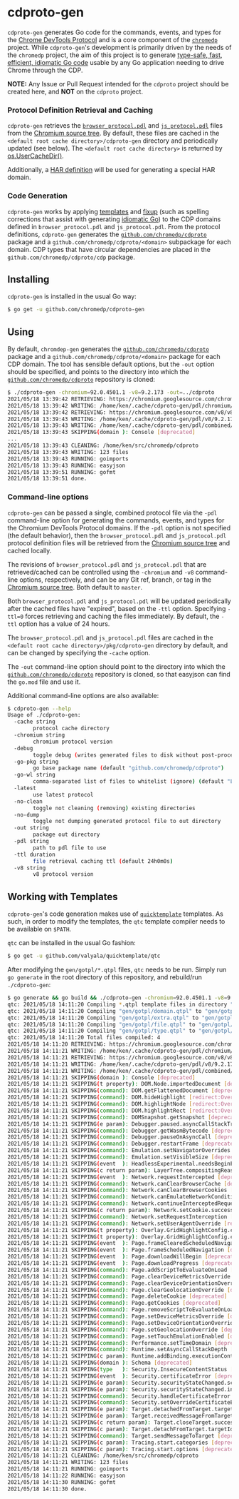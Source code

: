# cdproto-gen

`cdproto-gen` generates Go code for the commands, events, and types for the
[Chrome DevTools Protocol][devtools-protocol] and is a core component of the
[`chromedp`][chromedp] project. While `cdproto-gen`'s development is primarily
driven by the needs of the `chromedp` project, the aim of this project is to
generate [type-safe, fast, efficient, idiomatic Go code][cdproto] usable by any
Go application needing to drive Chrome through the CDP.

**NOTE:** Any Issue or Pull Request intended for the `cdproto` project should
be created here, and **NOT** on the `cdproto` project.

### Protocol Definition Retrieval and Caching

`cdproto-gen` retrieves the [`browser_protocol.pdl`][browser-protocol] and
[`js_protocol.pdl`][js-protocol] files from the [Chromium source tree][chromium-src].
By default, these files are cached in the `<default root cache directory>/cdproto-gen`
directory and periodically updated (see below). The `<default root cache directory>`
is returned by [os.UserCacheDir()](https://pkg.go.dev/os#UserCacheDir).

Additionally, a [HAR definition][har-spec] will be used for generating a
special HAR domain.

### Code Generation

`cdproto-gen` works by applying [templates](/gen/gotpl) and [fixup](/fixup)
(such as spelling corrections that assist with generating [idiomatic Go][effective-go])
to the CDP domains defined in `browser_protocol.pdl` and `js_protocol.pdl`.
From the protocol definitions, `cdproto-gen` generates the [`github.com/chromedp/cdproto`][cdproto]
package and a `github.com/chromedp/cdproto/<domain>` subpackage for each
domain. CDP types that have circular dependencies are placed in the
`github.com/chromedp/cdproto/cdp` package.

## Installing

`cdproto-gen` is installed in the usual Go way:

```sh
$ go get -u github.com/chromedp/cdproto-gen
```

## Using

By default, `chromdep-gen` generates the [`github.com/chromedp/cdproto`][cdproto-godoc]
package and a `github.com/chromedp/cdproto/<domain>` package for each CDP
domain. The tool has sensible default options, but the `-out` option should be
specified, and points to the directory into which the [`github.com/chromedp/cdproto`][cdproto]
repository is cloned:

```sh
$ ./cdproto-gen -chromium=92.0.4501.1 -v8=9.2.173 -out=../cdproto
2021/05/18 13:39:42 RETRIEVING: https://chromium.googlesource.com/chromium/src/+/92.0.4501.1/third_party/blink/public/devtools_protocol/browser_protocol.pdl?format=TEXT
2021/05/18 13:39:42 WRITING: /home/ken/.cache/cdproto-gen/pdl/chromium/92.0.4501.1.pdl
2021/05/18 13:39:42 RETRIEVING: https://chromium.googlesource.com/v8/v8/+/9.2.173/include/js_protocol.pdl?format=TEXT
2021/05/18 13:39:43 WRITING: /home/ken/.cache/cdproto-gen/pdl/v8/9.2.173.pdl
2021/05/18 13:39:43 WRITING: /home/ken/.cache/cdproto-gen/pdl/combined/92.0.4501.1_9.2.173.pdl
2021/05/18 13:39:43 SKIPPING(domain ): Console [deprecated]
...
2021/05/18 13:39:43 CLEANING: /home/ken/src/chromedp/cdproto
2021/05/18 13:39:43 WRITING: 123 files
2021/05/18 13:39:43 RUNNING: goimports
2021/05/18 13:39:43 RUNNING: easyjson
2021/05/18 13:39:51 RUNNING: gofmt
2021/05/18 13:39:51 done.
```

### Command-line options

`cdproto-gen` can be passed a single, combined protocol file via the `-pdl`
command-line option for generating the commands, events, and types for the
Chromium DevTools Protocol domains. If the `-pdl` option is not specified
(the default behavior), then the `browser_protocol.pdl` and `js_protocol.pdl`
protocol definition files will be retrieved from the [Chromium source
tree][chromium-src] and cached locally.

The revisions of `browser_protocol.pdl` and `js_protocol.pdl` that are
retrieved/cached can be controlled using the `-chromium` and `-v8` command-line
options, respectively, and can be any Git ref, branch, or tag in the [Chromium
source tree][chromium-src]. Both default to `master`.

Both `browser_protocol.pdl` and `js_protocol.pdl` will be updated
periodically after the cached files have "expired", based on the `-ttl` option.
Specifying `-ttl=0` forces retrieving and caching the files immediately. By
default, the `-ttl` option has a value of 24 hours.

The `browser_protocol.pdl` and `js_protocol.pdl` files are cached in the
`<default root cache directory>/pkg/cdproto-gen` directory by default, and can
be changed by specifying the `-cache` option.

The `-out` command-line option should point to the directory into which the
[`github.com/chromedp/cdproto`][cdproto] repository is cloned, so that easyjson
can find the `go.mod` file and use it.

Additional command-line options are also available:

```sh
$ cdproto-gen --help
Usage of ./cdproto-gen:
  -cache string
    	protocol cache directory
  -chromium string
    	chromium protocol version
  -debug
    	toggle debug (writes generated files to disk without post-processing)
  -go-pkg string
    	go base package name (default "github.com/chromedp/cdproto")
  -go-wl string
    	comma-separated list of files to whitelist (ignore) (default "LICENSE,README.md,*.pdl,go.mod,go.sum,easyjson.go")
  -latest
    	use latest protocol
  -no-clean
    	toggle not cleaning (removing) existing directories
  -no-dump
    	toggle not dumping generated protocol file to out directory
  -out string
    	package out directory
  -pdl string
    	path to pdl file to use
  -ttl duration
    	file retrieval caching ttl (default 24h0m0s)
  -v8 string
    	v8 protocol version
```

## Working with Templates

`cdproto-gen`'s code generation makes use of  [`quicktemplate`][quicktemplate]
templates. As such, in order to modify the templates, the `qtc` template
compiler needs to be available on `$PATH`.

`qtc` can be installed in the usual Go fashion:

```sh
$ go get -u github.com/valyala/quicktemplate/qtc
```

After modifying the `gen/gotpl/*.qtpl` files, `qtc` needs to be run. Simply run
`go generate` in the root directory of this repository, and rebuild/run `./cdproto-gen`:

```sh
$ go generate && go build && ./cdproto-gen -chromium=92.0.4501.1 -v8=9.2.173 -out=../cdproto
qtc: 2021/05/18 14:11:20 Compiling *.qtpl template files in directory "gen/gotpl"
qtc: 2021/05/18 14:11:20 Compiling "gen/gotpl/domain.qtpl" to "gen/gotpl/domain.qtpl.go"...
qtc: 2021/05/18 14:11:20 Compiling "gen/gotpl/extra.qtpl" to "gen/gotpl/extra.qtpl.go"...
qtc: 2021/05/18 14:11:20 Compiling "gen/gotpl/file.qtpl" to "gen/gotpl/file.qtpl.go"...
qtc: 2021/05/18 14:11:20 Compiling "gen/gotpl/type.qtpl" to "gen/gotpl/type.qtpl.go"...
qtc: 2021/05/18 14:11:20 Total files compiled: 4
2021/05/18 14:11:20 RETRIEVING: https://chromium.googlesource.com/chromium/src/+/92.0.4501.1/third_party/blink/public/devtools_protocol/browser_protocol.pdl?format=TEXT
2021/05/18 14:11:21 WRITING: /home/ken/.cache/cdproto-gen/pdl/chromium/92.0.4501.1.pdl
2021/05/18 14:11:21 RETRIEVING: https://chromium.googlesource.com/v8/v8/+/9.2.173/include/js_protocol.pdl?format=TEXT
2021/05/18 14:11:21 WRITING: /home/ken/.cache/cdproto-gen/pdl/v8/9.2.173.pdl
2021/05/18 14:11:21 WRITING: /home/ken/.cache/cdproto-gen/pdl/combined/92.0.4501.1_9.2.173.pdl
2021/05/18 14:11:21 SKIPPING(domain ): Console [deprecated]
2021/05/18 14:11:21 SKIPPING(t property): DOM.Node.importedDocument [deprecated]
2021/05/18 14:11:21 SKIPPING(command): DOM.getFlattenedDocument [deprecated]
2021/05/18 14:11:21 SKIPPING(command): DOM.hideHighlight [redirect:Overlay.hideHighlight]
2021/05/18 14:11:21 SKIPPING(command): DOM.highlightNode [redirect:Overlay.highlightNode]
2021/05/18 14:11:21 SKIPPING(command): DOM.highlightRect [redirect:Overlay.highlightRect]
2021/05/18 14:11:21 SKIPPING(command): DOMSnapshot.getSnapshot [deprecated]
2021/05/18 14:11:21 SKIPPING(e param): Debugger.paused.asyncCallStackTraceId [deprecated]
2021/05/18 14:11:21 SKIPPING(command): Debugger.getWasmBytecode [deprecated]
2021/05/18 14:11:21 SKIPPING(command): Debugger.pauseOnAsyncCall [deprecated]
2021/05/18 14:11:21 SKIPPING(command): Debugger.restartFrame [deprecated]
2021/05/18 14:11:21 SKIPPING(command): Emulation.setNavigatorOverrides [deprecated]
2021/05/18 14:11:21 SKIPPING(command): Emulation.setVisibleSize [deprecated]
2021/05/18 14:11:21 SKIPPING(event  ): HeadlessExperimental.needsBeginFramesChanged [deprecated]
2021/05/18 14:11:21 SKIPPING(c return param): LayerTree.compositingReasons.compositingReasons [deprecated]
2021/05/18 14:11:21 SKIPPING(event  ): Network.requestIntercepted [deprecated]
2021/05/18 14:11:21 SKIPPING(command): Network.canClearBrowserCache [deprecated]
2021/05/18 14:11:21 SKIPPING(command): Network.canClearBrowserCookies [deprecated]
2021/05/18 14:11:21 SKIPPING(command): Network.canEmulateNetworkConditions [deprecated]
2021/05/18 14:11:21 SKIPPING(command): Network.continueInterceptedRequest [deprecated]
2021/05/18 14:11:21 SKIPPING(c return param): Network.setCookie.success [deprecated]
2021/05/18 14:11:21 SKIPPING(command): Network.setRequestInterception [deprecated]
2021/05/18 14:11:21 SKIPPING(command): Network.setUserAgentOverride [redirect:Emulation]
2021/05/18 14:11:21 SKIPPING(t property): Overlay.GridHighlightConfig.cellBorderColor [deprecated]
2021/05/18 14:11:21 SKIPPING(t property): Overlay.GridHighlightConfig.cellBorderDash [deprecated]
2021/05/18 14:11:21 SKIPPING(event  ): Page.frameClearedScheduledNavigation [deprecated]
2021/05/18 14:11:21 SKIPPING(event  ): Page.frameScheduledNavigation [deprecated]
2021/05/18 14:11:21 SKIPPING(event  ): Page.downloadWillBegin [deprecated]
2021/05/18 14:11:21 SKIPPING(event  ): Page.downloadProgress [deprecated]
2021/05/18 14:11:21 SKIPPING(command): Page.addScriptToEvaluateOnLoad [deprecated]
2021/05/18 14:11:21 SKIPPING(command): Page.clearDeviceMetricsOverride [deprecated]
2021/05/18 14:11:21 SKIPPING(command): Page.clearDeviceOrientationOverride [deprecated]
2021/05/18 14:11:21 SKIPPING(command): Page.clearGeolocationOverride [deprecated]
2021/05/18 14:11:21 SKIPPING(command): Page.deleteCookie [deprecated]
2021/05/18 14:11:21 SKIPPING(command): Page.getCookies [deprecated]
2021/05/18 14:11:21 SKIPPING(command): Page.removeScriptToEvaluateOnLoad [deprecated]
2021/05/18 14:11:21 SKIPPING(command): Page.setDeviceMetricsOverride [deprecated]
2021/05/18 14:11:21 SKIPPING(command): Page.setDeviceOrientationOverride [deprecated]
2021/05/18 14:11:21 SKIPPING(command): Page.setGeolocationOverride [deprecated]
2021/05/18 14:11:21 SKIPPING(command): Page.setTouchEmulationEnabled [deprecated]
2021/05/18 14:11:21 SKIPPING(command): Performance.setTimeDomain [deprecated]
2021/05/18 14:11:21 SKIPPING(command): Runtime.setAsyncCallStackDepth [redirect:Debugger]
2021/05/18 14:11:21 SKIPPING(c param): Runtime.addBinding.executionContextId [deprecated]
2021/05/18 14:11:21 SKIPPING(domain ): Schema [deprecated]
2021/05/18 14:11:21 SKIPPING(type   ): Security.InsecureContentStatus [deprecated]
2021/05/18 14:11:21 SKIPPING(event  ): Security.certificateError [deprecated]
2021/05/18 14:11:21 SKIPPING(e param): Security.securityStateChanged.schemeIsCryptographic [deprecated]
2021/05/18 14:11:21 SKIPPING(e param): Security.securityStateChanged.insecureContentStatus [deprecated]
2021/05/18 14:11:21 SKIPPING(command): Security.handleCertificateError [deprecated]
2021/05/18 14:11:21 SKIPPING(command): Security.setOverrideCertificateErrors [deprecated]
2021/05/18 14:11:21 SKIPPING(e param): Target.detachedFromTarget.targetId [deprecated]
2021/05/18 14:11:21 SKIPPING(e param): Target.receivedMessageFromTarget.targetId [deprecated]
2021/05/18 14:11:21 SKIPPING(c return param): Target.closeTarget.success [deprecated]
2021/05/18 14:11:21 SKIPPING(c param): Target.detachFromTarget.targetId [deprecated]
2021/05/18 14:11:21 SKIPPING(command): Target.sendMessageToTarget [deprecated]
2021/05/18 14:11:21 SKIPPING(c param): Tracing.start.categories [deprecated]
2021/05/18 14:11:21 SKIPPING(c param): Tracing.start.options [deprecated]
2021/05/18 14:11:21 CLEANING: /home/ken/src/chromedp/cdproto
2021/05/18 14:11:21 WRITING: 123 files
2021/05/18 14:11:21 RUNNING: goimports
2021/05/18 14:11:22 RUNNING: easyjson
2021/05/18 14:11:30 RUNNING: gofmt
2021/05/18 14:11:30 done.
```

[devtools-protocol]: https://chromedevtools.github.io/devtools-protocol/
[chromedp]: https://github.com/chromedp
[cdproto]: https://github.com/chromedp/cdproto
[browser-protocol]: https://chromium.googlesource.com/chromium/src/+/master/third_party/blink/public/devtools_protocol/browser_protocol.pdl
[js-protocol]: https://chromium.googlesource.com/v8/v8/+/master/include/js_protocol.pdl
[chromium-src]: https://chromium.googlesource.com/chromium/src.git
[har-spec]: http://www.softwareishard.com/blog/har-12-spec/
[effective-go]: https://golang.org/doc/effective_go.html
[cdproto-godoc]: https://godoc.org/github.com/chromedp/cdproto
[quicktemplate]: https://github.com/valyala/quicktemplate
